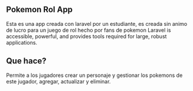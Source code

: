 ## Pokemon Rol App
Esta es una app creada con laravel por un estudiante, es creada sin animo de lucro para un juego de rol hecho por fans de pokemon
Laravel is accessible, powerful, and provides tools required for large, robust applications.
## Que hace?
Permite a los jugadores crear un personaje y gestionar los pokemons de este jugador, agregar, actualizar y eliminar.
